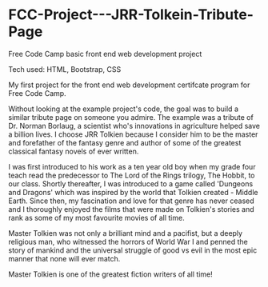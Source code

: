 # FCC-Project---JRR-Tolkein-Tribute-Page
Free Code Camp basic front end web development project 

Tech used:  HTML, Bootstrap, CSS

My first project for the front end web development certifcate program for Free Code Camp.

Without looking at the example project's code, the goal was to build a similar tribute page on someone you admire.  The example was a tribute of Dr. Norman Borlaug, a scientist who's innovations in agriculture helped save a billion lives.  I choose JRR Tolkien because I consider him to be the master and forefather of the fantasy genre and author of some of the greatest classical fantasy novels of ever written.

I was first introduced to his work as a ten year old boy when my grade four teach read the predecessor to The Lord of the Rings trilogy, The Hobbit, to our class.  Shortly thereafter, I was introduced to a game called 'Dungeons and Dragons' which was inspired by the world that Tolkien created - Middle Earth.  Since then, my fascination and love for that genre has never ceased and I thoroughly enjoyed the films that were made on Tolkien's stories and rank as some of my most favourite movies of all time.

Master Tolkien was not only a brilliant mind and a pacifist, but a deeply religious man, who witnessed the horrors of World War I and penned the story of mankind and the universal struggle of good vs evil in the most epic manner that none will ever match.  

Master Tolkien is one of the greatest fiction writers of all time!

